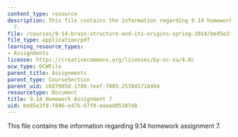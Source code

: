 ```yaml
---
content_type: resource
description: This file contains the information regarding 9.14 homework assignment
  7.
file: /courses/9-14-brain-structure-and-its-origins-spring-2014/be85e3fdf846e47b67f0eaead05387d8_MIT9_14S14_Homework7.pdf
file_type: application/pdf
learning_resource_types:
- Assignments
license: https://creativecommons.org/licenses/by-nc-sa/4.0/
ocw_type: OCWFile
parent_title: Assignments
parent_type: CourseSection
parent_uid: c687985d-1788-7eef-f005-257845718494
resourcetype: Document
title: 9.14 Homework Assignment 7
uid: be85e3fd-f846-e47b-67f0-eaead05387d8
---
```

This file contains the information regarding 9.14 homework assignment 7.